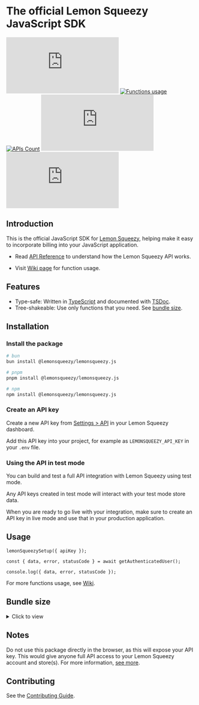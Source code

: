 # The official Lemon Squeezy JavaScript SDK

[![NPM version](https://img.shields.io/npm/v/%40lemonsqueezy%2Flemonsqueezy.js?label=&color=%230d9488)](https://www.npmjs.com/package/@lemonsqueezy/lemonsqueezy.js)
[![Functions usage](https://img.shields.io/badge/Wiki-%237c3aed)](https://github.com/lmsqueezy/lemonsqueezy.js/wiki)
[![APIs Count](https://img.shields.io/badge/56_Functions-%232563eb)](https://github.com/lmsqueezy/lemonsqueezy.js/wiki)
[![Weekly downloads](https://img.shields.io/npm/dw/@lemonsqueezy/lemonsqueezy.js)](https://www.npmjs.com/package/@lemonsqueezy/lemonsqueezy.js)
![NPM Downloads](https://img.shields.io/npm/d18m/%40lemonsqueezy%2Flemonsqueezy.js)

## Introduction

This is the official JavaScript SDK for [Lemon Squeezy](https://lemonsqueezy.com), helping make it easy to incorporate billing into your JavaScript application.

- Read [API Reference](https://docs.lemonsqueezy.com/api) to understand how the Lemon Squeezy API works.

- Visit [Wiki page](https://github.com/lmsqueezy/lemonsqueezy.js/wiki) for function usage.

## Features

- Type-safe: Written in [TypeScript](https://www.typescriptlang.org/) and documented with [TSDoc](https://github.com/microsoft/tsdoc).
- Tree-shakeable: Use only functions that you need. See [bundle size](#bundle-size).

## Installation

### Install the package

```bash
# bun
bun install @lemonsqueezy/lemonsqueezy.js
```

```bash
# pnpm
pnpm install @lemonsqueezy/lemonsqueezy.js
```

```bash
# npm
npm install @lemonsqueezy/lemonsqueezy.js
```

### Create an API key

Create a new API key from [Settings > API](https://app.lemonsqueezy.com/settings/api) in your Lemon Squeezy dashboard.

Add this API key into your project, for example as `LEMONSQUEEZY_API_KEY` in your `.env` file.

### Using the API in test mode

You can build and test a full API integration with Lemon Squeezy using test mode.

Any API keys created in test mode will interact with your test mode store data.

When you are ready to go live with your integration, make sure to create an API key in live mode and use that in your production application.

## Usage

```tsx
lemonSqueezySetup({ apiKey });

const { data, error, statusCode } = await getAuthenticatedUser();

console.log({ data, error, statusCode });
```

For more functions usage, see [Wiki](https://github.com/lmsqueezy/lemonsqueezy.js/wiki).

## Bundle size

<details>
  <summary>Click to view</summary>

| export                          | min+brotli |
| :------------------------------ | ---------: |
| LemonSqueezy (deprecated)       |    1.87 kB |
| createDiscount                  |      928 B |
| createCheckout                  |      821 B |
| listWebhooks                    |      770 B |
| listSubscriptionInvoices        |      767 B |
| listDiscountRedemptions         |      766 B |
| updateSubscription              |      766 B |
| listLicenseKeyInstances         |      765 B |
| listSubscriptionItems           |      765 B |
| listLicenseKeys                 |      764 B |
| listOrderItems                  |      764 B |
| listUsageRecords                |      764 B |
| listCheckouts                   |      763 B |
| listFiles                       |      762 B |
| listOrders                      |      762 B |
| listPrices                      |      762 B |
| listProducts                    |      762 B |
| listStores                      |      762 B |
| listSubscriptions               |      762 B |
| listCustomers                   |      761 B |
| listDiscounts                   |      761 B |
| listVariants                    |      759 B |
| createWebhook                   |      744 B |
| updateLicenseKey                |      737 B |
| updateWebhook                   |      728 B |
| deactivateLicense               |      699 B |
| validateLicense                 |      699 B |
| activateLicense                 |      698 B |
| createUsageRecord               |      652 B |
| getLicenseKeyInstance           |      640 B |
| getDiscountRedemption           |      639 B |
| getSubscriptionInvoice          |      636 B |
| getLicenseKey                   |      634 B |
| getOrderItem                    |      633 B |
| getUsageRecord                  |      632 B |
| getWebhook                      |      632 B |
| getCheckout                     |      629 B |
| getSubscription                 |      629 B |
| getStore                        |      628 B |
| getCustomer                     |      627 B |
| getDiscount                     |      627 B |
| getFile                         |      627 B |
| getOrder                        |      627 B |
| getPrice                        |      627 B |
| getProduct                      |      627 B |
| getVariant                      |      627 B |
| updateSubscriptionItem          |      621 B |
| createCustomer                  |      616 B |
| archiveCustomer                 |      615 B |
| updateCustomer                  |      609 B |
| getSubscriptionItemCurrentUsage |      592 B |
| cancelSubscription              |      587 B |
| deleteWebhook                   |      587 B |
| deleteDiscount                  |      585 B |
| getSubscriptionItem             |      583 B |
| getAuthenticatedUser            |      529 B |
| lemonSqueezySetup               |      106 B |

</details>

## Notes

Do not use this package directly in the browser, as this will expose your API key. This would give anyone full API access to your Lemon Squeezy account and store(s). For more information, [see more](https://docs.lemonsqueezy.com/api#authentication).

## Contributing

See the [Contributing Guide](https://github.com/lmsqueezy/lemonsqueezy.js/blob/main/CONTRIBUTING.md).
